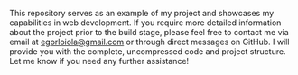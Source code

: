 This repository serves as an example of my project and showcases my capabilities in web development. If you require more detailed information about the project prior to the build stage, please feel free to contact me via email at egorloiola@gmail.com or through direct messages on GitHub. I will provide you with the complete, uncompressed code and project structure. Let me know if you need any further assistance!
